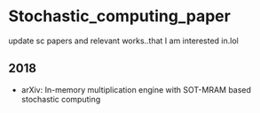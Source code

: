 # Stochastic_computing_paper

update sc papers and relevant works..that I am interested in.lol

## 2018

- arXiv: In-memory multiplication engine with SOT-MRAM based stochastic computing


